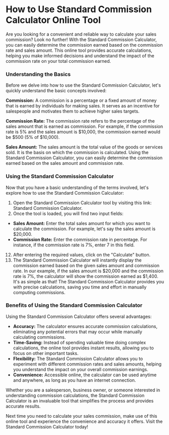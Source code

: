 How to Use Standard Commission Calculator Online Tool
=====================================================

Are you looking for a convenient and reliable way to calculate your sales commission? Look no further! With the Standard Commission Calculator, you can easily determine the commission earned based on the commission rate and sales amount. This online tool provides accurate calculations, helping you make informed decisions and understand the impact of the commission rate on your total commission earned.

### Understanding the Basics

Before we delve into how to use the Standard Commission Calculator, let's quickly understand the basic concepts involved:

**Commission:** A commission is a percentage or a fixed amount of money that is earned by individuals for making sales. It serves as an incentive for salespeople and motivates them to achieve higher sales targets.

**Commission Rate:** The commission rate refers to the percentage of the sales amount that is earned as commission. For example, if the commission rate is 5% and the sales amount is $10,000, the commission earned would be $500 (5% of $10,000).

**Sales Amount:** The sales amount is the total value of the goods or services sold. It is the basis on which the commission is calculated. Using the Standard Commission Calculator, you can easily determine the commission earned based on the sales amount and commission rate.

### Using the Standard Commission Calculator

Now that you have a basic understanding of the terms involved, let's explore how to use the Standard Commission Calculator:

1. Open the Standard Commission Calculator tool by visiting this link: Standard Commission Calculator.
2. Once the tool is loaded, you will find two input fields:

- **Sales Amount:** Enter the total sales amount for which you want to calculate the commission. For example, let's say the sales amount is $20,000.
- **Commission Rate:** Enter the commission rate in percentage. For instance, if the commission rate is 7%, enter 7 in this field.

12. After entering the required values, click on the "Calculate" button.
13. The Standard Commission Calculator will instantly display the commission earned based on the given sales amount and commission rate. In our example, if the sales amount is $20,000 and the commission rate is 7%, the calculator will show the commission earned as $1,400.
It's as simple as that! The Standard Commission Calculator provides you with precise calculations, saving you time and effort in manually computing commissions.

### Benefits of Using the Standard Commission Calculator

Using the Standard Commission Calculator offers several advantages:

- **Accuracy:** The calculator ensures accurate commission calculations, eliminating any potential errors that may occur while manually calculating commissions.
- **Time-Saving:** Instead of spending valuable time doing complex calculations, the online tool provides instant results, allowing you to focus on other important tasks.
- **Flexibility:** The Standard Commission Calculator allows you to experiment with different commission rates and sales amounts, helping you understand the impact on your overall commission earnings.
- **Convenience:** Accessible online, the calculator can be used anytime and anywhere, as long as you have an internet connection.

Whether you are a salesperson, business owner, or someone interested in understanding commission calculations, the Standard Commission Calculator is an invaluable tool that simplifies the process and provides accurate results.

Next time you need to calculate your sales commission, make use of this online tool and experience the convenience and accuracy it offers. Visit the Standard Commission Calculator today!